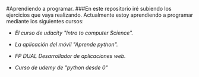 #Aprendiendo a programar.
###En este repositorio iré subiendo los ejercicios que vaya realizando.
Actualmente estoy aprendiendo a programar mediante los siguientes cursos:

+ *El curso de udacity "_Intro to computer Science_".*

+ *La aplicación del móvil "_Aprende python_".*

+ *FP DUAL Desarrollador de aplicaciones web.*

+ *Curso de udemy de "python desde 0"*


